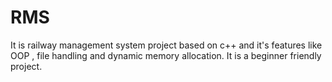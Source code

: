 #   RMS
It is railway management system project based on c++ and it's features like
OOP , file handling and dynamic memory allocation. It is a beginner friendly project.
